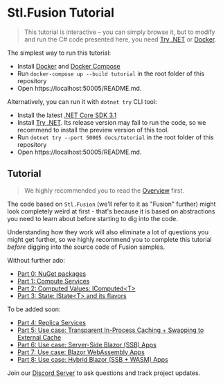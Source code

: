 # Stl.Fusion Tutorial

> This tutorial is interactive &ndash; you can simply browse it,
> but to modify and run the C# code presented here, you need
> [Try .NET](https://github.com/dotnet/try/blob/master/DotNetTryLocal.md)
> or [Docker](https://www.docker.com/).

The simplest way to run this tutorial:

- Install [Docker](https://docs.docker.com/get-docker/) and
  [Docker Compose](https://docs.docker.com/compose/install/)
- Run `docker-compose up --build tutorial` in the root folder of this repository
- Open https://localhost:50005/README.md.

Alternatively, you can run it with `dotnet try` CLI tool:

- Install the latest [.NET Core SDK 3.1](https://dotnet.microsoft.com/download)
- Install [Try .NET](https://github.com/dotnet/try/blob/master/DotNetTryLocal.md).
  Its release version may fail to run the code, so we recommend to install
  the preview version of this tool.
- Run `dotnet try --port 50005 docs/tutorial` in the root folder of this repository
- Open https://localhost:50005/README.md.

## Tutorial

> We highly recommended you to read the
> [Overview](https://github.com/servicetitan/Stl.Fusion/blob/master/docs/Overview.md) first.

The code based on `Stl.Fusion` (we'll refer to it as "Fusion" further)
might look completely weird at first - that's because it is based
on abstractions you need to learn about before starting
to dig into the code.

Understanding how they work will also eliminate a lot
of questions you might get further, so we highly recommend you
to complete this tutorial *before* digging into the source
code of Fusion samples.

Without further ado:

* [Part 0: NuGet packages](./Part00.md)
* [Part 1: Compute Services](./Part01.md)
* [Part 2: Computed Values: IComputed&lt;T&gt;](./Part02.md)
* [Part 3: State: IState&lt;T&gt; and its flavors](./Part03.md)

To be added soon:

* [Part 4: Replica Services](./Part04.md)
* [Part 5: Use case: Transparent In-Process Caching + Swapping to External Cache](./Part05.md)
* [Part 6: Use case: Server-Side Blazor (SSB) Apps](./Part06.md)
* [Part 7: Use case: Blazor WebAssembly Apps](./Part07.md)
* [Part 8: Use case: Hybrid Blazor (SSB + WASM) Apps](./Part08.md)

Join our [Discord Server](https://discord.gg/EKEwv6d)
to ask questions and track project updates.

